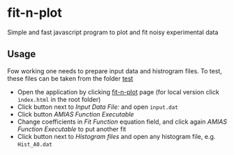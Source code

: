 # fit-n-plot

Simple and fast javascript program to plot and fit noisy experimental data

## Usage

Fow working one needs to prepare input data and histrogram files. To test, these files can be taken from the folder [test](https://github.com/karaul/fit-n-plot/tree/main/test)

- Open the application by clicking [fit-n-plot](https://karaul.github.io/fit-n-plot/) page (for local version click `index.html` in the root folder)
- Click button next to _Input Data File:_ and open `input.dat`
- Click button _AMIAS Function Executable_
- Change coefficients in _Fit Function_ equation field, and click again _AMIAS Function Executable_ to put another fit
- Click button next to _Histogram files_ and open any histogram file, e.g. `Hist_A0.dat`
